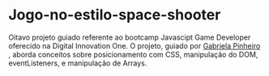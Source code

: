 # Jogo-no-estilo-space-shooter
Oitavo projeto guiado referente ao bootcamp Javascipt Game Developer oferecido na Digital Innovation One. O projeto, guiado por <a href="https://github.com/SpruceGabriela">Gabriela Pinheiro </a>, aborda conceitos sobre posicionamento com CSS, manipulação do DOM, eventListeners, e manipulação de Arrays.
